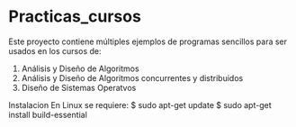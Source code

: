 # Practicas_cursos

Este proyecto contiene múltiples ejemplos de programas sencillos para
ser usados en los cursos de:

1. Análisis y Diseño de Algoritmos
2. Análisis y Diseño de Algoritmos concurrentes y distribuidos
3. Diseño de Sistemas Operatvos

Instalacion
  En Linux se requiere:
      $ sudo apt-get update
	  $ sudo apt-get install build-essential 

